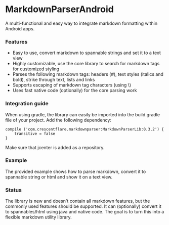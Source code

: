 # MarkdownParserAndroid
A multi-functional and easy way to integrate markdown formatting within Android apps.

### Features

* Easy to use, convert markdown to spannable strings and set it to a text view
* Highly customizable, use the core library to search for markdown tags for customized styling
* Parses the following markdown tags: headers (\#), text styles (italics and bold), strike through text, lists and links
* Supports escaping of markdown tag characters (using \\)
* Uses fast native code (optionally) for the core parsing work

### Integration guide
When using gradle, the library can easily be imported into the build.gradle file of your project. Add the following dependency:

    compile ('com.crescentflare.markdownparser:MarkdownParserLib:0.3.2') {
        transitive = false
    }

Make sure that jcenter is added as a repository.

### Example
The provided example shows how to parse markdown, convert it to spannable string or html and show it on a text view.

### Status
The library is new and doesn't contain all markdown features, but the commonly used features should be supported. It can (optionally) convert it to spannables/html using java and native code. The goal is to turn this into a flexible markdown utility library.
